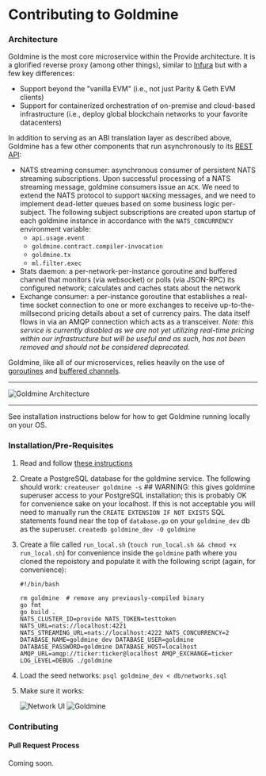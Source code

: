 # Contributing to Goldmine

### Architecture

Goldmine is the most core microservice within the Provide architecture. It is a glorified reverse proxy (among other things), similar to [Infura](https://infura.io) but with a few key differences:
* Support beyond the "vanilla EVM" (i.e., not just Parity & Geth EVM clients)
* Support for containerized orchestration of on-premise and cloud-based infrastructure (i.e., deploy global blockchain networks to your favorite datacenters)

In addition to serving as an ABI translation layer as described above, Goldmine has a few other components that run asynchronously to its [REST API](https://docs.provide.services/#goldmine):
* NATS streaming consumer: asynchronous consumer of persistent NATS streaming subscriptions. Upon successful processing of a NATS streaming message, goldmine consumers issue an `ACK`. We need to extend the NATS protocol to support `NACK`ing messages, and we need to implement dead-letter queues based on some business logic per-subject. The following subject subscriptions are created upon startup of each goldmine instance in accordance with the `NATS_CONCURRENCY` environment variable:
    - `api.usage.event`
    - `goldmine.contract.compiler-invocation`
    - `goldmine.tx`
    - `ml.filter.exec`
* Stats daemon: a per-network-per-instance goroutine and buffered channel that monitors (via websocket) or polls (via JSON-RPC) its configured network; calculates and caches stats about the network
* Exchange consumer: a per-instance goroutine that establishes a real-time socket connection to one or more exchanges to receive up-to-the-millsecond pricing details about a set of currency pairs. The data itself flows in via an AMQP connection which acts as a transceiver. *Note: this service is currently disabled as we are not yet utilizing real-time pricing within our infrastructure but will be useful and as such, has not been removed and should not be considered deprecated.*


Goldmine, like all of our microservices, relies heavily on the use of [goroutines](https://gobyexample.com/goroutines) and [buffered channels](https://gobyexample.com/channel-buffering).

---

![Goldmine Architecture](https://github.com/provideapp/goldmine/blob/dev/architecture.svg?raw=true)

---

See installation instructions below for how to get Goldmine running locally on your OS.

### Installation/Pre-Requisites

1. Read and follow [these instructions](https://github.com/provideapp/provide/blob/dev/CONTRIBUTING.md)

2. Create a PostgreSQL database for the goldmine service. The following should work:
    `createuser goldmine -s` ## WARNING: this gives goldmine superuser access to your PostgreSQL installation; this is probably OK for convenience sake on your localhost. If this is not acceptable you will need to manually run the `CREATE EXTENSION IF NOT EXISTS` SQL statements found near the top of `database.go` on your `goldmine_dev` db as the superuser.
    `createdb goldmine_dev -O goldmine`

3. Create a file called `run_local.sh` (`touch run_local.sh && chmod +x run_local.sh`) for convenience inside the `goldmine` path where you cloned the repoistory and populate it with the following script (again, for convenience):
    ```
    #!/bin/bash

    rm goldmine  # remove any previously-compiled binary
    go fmt
    go build .
    NATS_CLUSTER_ID=provide NATS_TOKEN=testtoken NATS_URL=nats://localhost:4221 NATS_STREAMING_URL=nats://localhost:4222 NATS_CONCURRENCY=2 DATABASE_NAME=goldmine_dev DATABASE_USER=goldmine DATABASE_PASSWORD=goldmine DATABASE_HOST=localhost AMQP_URL=amqp://ticker:ticker@localhost AMQP_EXCHANGE=ticker LOG_LEVEL=DEBUG ./goldmine
    ```
    
4. Load the seed networks: `psql goldmine_dev < db/networks.sql`

5. Make sure it works:

    ![Network UI](https://s3.amazonaws.com/provide.services/img/dev/goldmine-setup/001-ui-network-in-sync.png)
    ![Goldmine](https://s3.amazonaws.com/provide.services/img/dev/goldmine-setup/002-goldmine-network-in-sync.png)

### Contributing

#### Pull Request Process

Coming soon.
